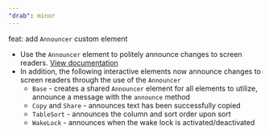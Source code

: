 ```yaml
---
"drab": minor
---
```


feat: add `Announcer` custom element

- Use the `Announcer` element to politely announce changes to screen readers. [View documentation](https://drab.robino.dev/elements/announcer/)
- In addition, the following interactive elements now announce changes to screen readers through the use of the `Announcer`
  - `Base` - creates a shared `Announcer` element for all elements to utilize, announce a message with the `announce` method
  - `Copy` and `Share` - announces text has been successfully copied
  - `TableSort` - announces the column and sort order upon sort
  - `WakeLock` - announces when the wake lock is activated/deactivated
